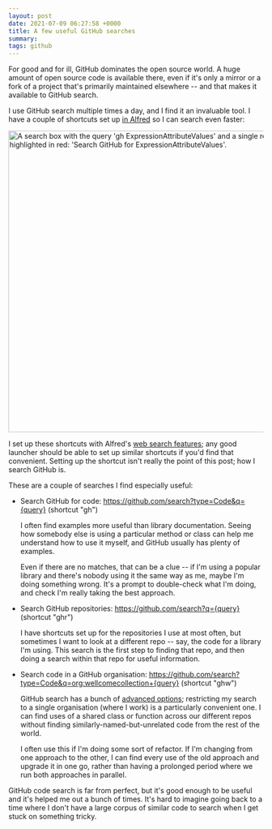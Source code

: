 ```yaml
---
layout: post
date: 2021-07-09 06:27:58 +0000
title: A few useful GitHub searches
summary:
tags: github
---
```


For good and for ill, GitHub dominates the open source world.
A huge amount of open source code is available there, even if it's only a mirror or a fork of a project that's primarily maintained elsewhere -- and that makes it available to GitHub search.

I use GitHub search multiple times a day, and I find it an invaluable tool.
I have a couple of shortcuts set up [in Alfred](https://www.alfredapp.com) so I can search even faster:

<img src="/images/2021/alfred_github_search.png" style="width: 595px;" alt="A search box with the query 'gh ExpressionAttributeValues' and a single result highlighted in red: 'Search GitHub for ExpressionAttributeValues'.">

I set up these shortcuts with Alfred's [web search features](https://www.alfredapp.com/help/features/web-search/); any good launcher should be able to set up similar shortcuts if you'd find that convenient.
Setting up the shortcut isn't really the point of this post; how I search GitHub is.

These are a couple of searches I find especially useful:

-   Search GitHub for code: <https://github.com/search?type=Code&q={query}> (shortcut "gh")

    I often find examples more useful than library documentation.
    Seeing how somebody else is using a particular method or class can help me understand how to use it myself, and GitHub usually has plenty of examples.

    Even if there are no matches, that can be a clue -- if I'm using a popular library and there's nobody using it the same way as me, maybe I'm doing something wrong.
    It's a prompt to double-check what I'm doing, and check I'm really taking the best approach.

-   Search GitHub repositories: <https://github.com/search?q={query}> (shortcut "ghr")

    I have shortcuts set up for the repositories I use at most often, but sometimes I want to look at a different repo -- say, the code for a library I'm using.
    This search is the first step to finding that repo, and then doing a search within that repo for useful information.

-   Search code in a GitHub organisation: <https://github.com/search?type=Code&q=org:wellcomecollection+{query}> (shortcut "ghw")

    GitHub search has a bunch of [advanced options](https://github.com/search/advanced); restricting my search to a single organisation (where I work) is a particularly convenient one.
    I can find uses of a shared class or function across our different repos without finding similarly-named-but-unrelated code from the rest of the world.

    I often use this if I'm doing some sort of refactor.
    If I'm changing from one approach to the other, I can find every use of the old approach and upgrade it in one go, rather than having a prolonged period where we run both approaches in parallel.

GitHub code search is far from perfect, but it's good enough to be useful and it's helped me out a bunch of times.
It's hard to imagine going back to a time where I don't have a large corpus of similar code to search when I get stuck on something tricky.
